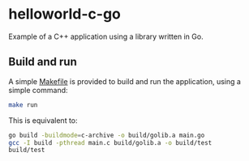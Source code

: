 # helloworld-c-go

Example of a C++ application using a library written in Go.

## Build and run

A simple [Makefile](Makefile) is provided to build and run the application, using a simple command:

```sh
make run
```

This is equivalent to:

```sh
go build -buildmode=c-archive -o build/golib.a main.go
gcc -I build -pthread main.c build/golib.a -o build/test
build/test
```

